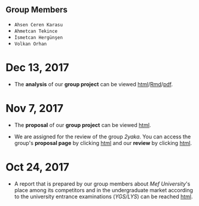 
## Group Members
+ `Ahsen Ceren Karasu`
+ `Ahmetcan Tekince`
+ `İsmetcan Hergünşen`
+ `Volkan Orhan`

# **Dec 13, 2017** 
+ The **analysis** of our **group project** can be viewed [html](NYC_Ted_Talks.html)/[Rmd](NYC_Ted_Talks.Rmd)/[pdf](NYC_Ted_Talks.pdf).

# **Nov 7, 2017** 
+ The **proposal** of our **group project** can be viewed [html](NYC_Ted_Talks.html).

+ We are assigned for the review of the group _2yaka_. You can access the group's **proposal page** by clicking [html](https://mef-bda503.github.io/gpj-2yaka/Group_Project2Yaka.html) and our **review** by clicking [html](review.html).

# **Oct 24, 2017**
+ A report that is prepared by our group members about _Mef University_'s place among its competitors and in the undergraduate market according to the university entrance examinations (_YGS/LYS_) can be reached [html](hw3.html).
